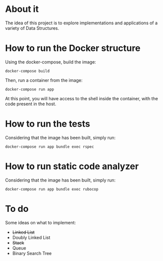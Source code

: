 # About it
The idea of this project is to explore implementations and applications of a variety of Data Structures.

# How to run the Docker structure
Using the docker-compose, build the image:
```
docker-compose build
```
Then, run a container from the image:
```
docker-compose run app
```
At this point, you will have access to the shell inside the container, with the code present in the host.

# How to run the tests
Considering that the image has been built, simply run:
```
docker-compose run app bundle exec rspec
```

# How to run static code analyzer
Considering that the image has been built, simply run:
```
docker-compose run app bundle exec rubocop
```

# To do
Some ideas on what to implement:
- ~~Linked List~~
- Doubly Linked List
- ~~Stack~~
- Queue
- Binary Search Tree
